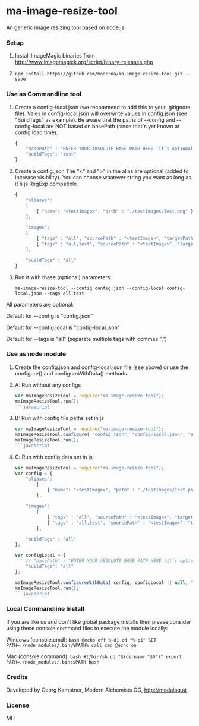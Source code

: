 # ma-image-resize-tool

An generic image resizing tool based on node.js

### Setup
1. Install ImageMagic binaries from http://www.imagemagick.org/script/binary-releases.php

2. `npm install https://github.com/moderna/ma-image-resize-tool.git --save`

### Use as Commandline tool
1. Create a config-local.json (we recommend to add this to your .gitignore file). Vales in config-local.json will overwrite values in config.json (see "BuildTags" as example).
Be aware that the paths of --config and --config-local are NOT based on basePath (since that's yet known at config load time).
    ```javascript
    {
        "basePath" : "ENTER YOUR ABSOLUTE BASE PATH HERE (it´s optional)",
        "buildTags": "test"
    }
    ```

2. Create a config.json
The "<" and ">" in the alias are optional (added to increase visibility). You can choose whatever string you want as long as it´s js RegExp compatible.
    ```javascript
    {
        "aliases":
        [
            { "name": "<testImage>", "path" : "./testImages/Test.png" }
        ],

        "images":
        [
            { "tags" : "all", "sourcePath" : "<testImage>", "targetPath" : "testOutput/Test-1024x768.png", "resolution":"24x768", "proportional" : "false" },
            { "tags" : "all,test", "sourcePath" : "<testImage>", "targetPath" : "testOutput/Test-1024x768.png", "resolution":"24x768", "proportional" : "false" }
        ],

        "buildTags" : "all"
    }
    ```

3. Run it with these (optional) parameters:
    ```
    ma-image-resize-tool --config config.json --config-local config-local.json --tags all,test
    ```
All parameters are optional:

Default for --config is "config.json"

Default for --config.local is "config-local.json"

Default for --tags is "all" (separate multiple tags with commas ",")

### Use as node module
1. Create the config.json and config-local.json file (see above) or use the configure() and configureWithData() methods.

2. A: Run without any configs
    ```javascript
    var maImageResizeTool = require("ma-image-resize-tool");
    maImageResizeTool.run();
    ```javascript

2. B: Run with config file paths set in js
    ```javascript
    var maImageResizeTool = require("ma-image-resize-tool");
    maImageResizeTool.configure( "config.json", "config-local.json", "all,test" );
    maImageResizeTool.run();
    ```javascript

2. C: Run with config data set in js
    ```javascript
    var maImageResizeTool = require("ma-image-resize-tool");
    var config = {
        "aliases":
            [
                { "name": "<testImage>", "path" : "./testImages/Test.png" }
            ],

        "images":
            [
                { "tags" : "all", "sourcePath" : "<testImage>", "targetPath" : "testOutput/Test-1024x768.png", "resolution":"1024x768", "proportional" : "false" },
                { "tags" : "all,test", "sourcePath" : "<testImage>", "targetPath" : "testOutput/Test-2048x1536.png", "resolution":"2048x1536", "proportional" : "false" }
            ],

        "buildTags" : "all"
    };

    var configLocal = {
        // "basePath" : "ENTER YOUR ABSOLUTE BASE PATH HERE (it´s optional)",
        "buildTags": "all"
    };

    maImageResizeTool.configureWithData( config, configLocal || null, "all,test" );
    maImageResizeTool.run();
    ```javascript

### Local Commandline Install
If you are like us and don't like global package installs then please consider using these console command files to execute the module locally:

Windows (console.cmd):
    ```bash
    @echo off
    %~d1
    cd "%~p1"
    SET PATH=./node_modules/.bin;%PATH%
    call cmd
    @echo on
    ```

Mac (console.command):
    ```bash
    #!/bin/sh
    cd "$(dirname "$0")"
    export PATH=./node_modules/.bin:$PATH
    bash
    ```

### Credits
Developed by Georg Kamptner, Modern Alchemists OG, http://modalog.at

### License

MIT
